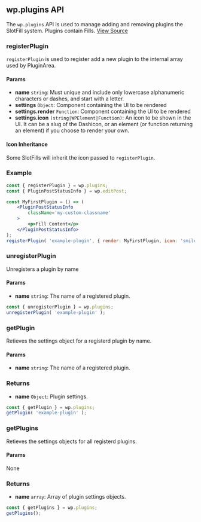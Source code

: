 ## wp.plugins API ##

The `wp.plugins` API is used to manage adding and removing plugins the SlotFill system. Plugins contain Fills.
[View Source](https://github.com/WordPress/gutenberg/tree/master/packages/plugins)

### registerPlugin ##
`registerPlugin` is used to register add a new plugin to the internal array used by PluginArea.

#### Params ####
*  __name__ `string`: Must unique and include only lowercase alphanumeric characters or dashes, and start with a letter.
* __settings__ `Object`: Component containing the UI to be rendered
* __settings.render__ `Function`: Component containing the UI to be rendered
* __settings.icon__ `(string|WPElement|Function)`: An icon to be shown in the UI. It can be a slug of the Dashicon, or an element (or function returning an element) if you choose to render your own.

#### Icon Inheritance ###
Some SlotFills will inherit the icon passed to `registerPlugin`.


### Example ###
```jsx
const { registerPlugin } = wp.plugins;
const { PluginPostStatusInfo } = wp.editPost;

const MyFirstPlugin = () => (
    <PluginPostStatusInfo
        className='my-custom-classname'
    >
		<p>Fill Content</p>
	</PluginPostStatusInfo>
);
registerPlugin( 'example-plugin', { render: MyFirstPlugin, icon: 'smiley' } );
```


### unregisterPlugin ###
Unregisters a plugin by name
#### Params ####
*  __name__ `string`: The name of a registered plugin.
```jsx
const { unregisterPlugin } = wp.plugins;
unregisterPlugin( 'example-plugin' );
```

### getPlugin ###
Retieves the settings object for a registerd plugin by name.
#### Params ####
*  __name__ `string`: The name of a registered plugin.
### Returns ###
*  __name__ `Object`: Plugin settings.

```jsx
const { getPlugin } = wp.plugins;
getPlugin( 'example-plugin' );
```

### getPlugins ###
Retieves the settings objects for all registerd plugins.
#### Params ####
None
### Returns ###
*  __name__ `array`: Array of plugin settings objects.

```jsx
const { getPlugins } = wp.plugins;
getPlugins();
```